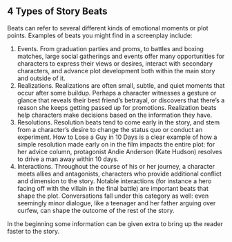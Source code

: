 ## 4 Types of Story Beats

Beats can refer to several different kinds of emotional moments or plot points. Examples of beats you might find in a screenplay include:

1. Events. From graduation parties and proms, to battles and boxing matches, large social gatherings and events offer many opportunities for characters to express their views or desires, interact with secondary characters, and advance plot development both within the main story and outside of it.
2. Realizations. Realizations are often small, subtle, and quiet moments that occur after some buildup. Perhaps a character witnesses a gesture or glance that reveals their best friend’s betrayal, or discovers that there’s a reason she keeps getting passed up for promotions. Realization beats help characters make decisions based on the information they have.
3. Resolutions. Resolution beats tend to come early in the story, and stem from a character’s desire to change the status quo or conduct an experiment. How to Lose a Guy in 10 Days is a clear example of how a simple resolution made early on in the film impacts the entire plot: for her advice column, protagonist Andie Anderson (Kate Hudson) resolves to drive a man away within 10 days.
4. Interactions. Throughout the course of his or her journey, a character meets allies and antagonists, characters who provide additional conflict and dimension to the story. Notable interactions (for instance a hero facing off with the villain in the final battle) are important beats that shape the plot. Conversations fall under this category as well: even seemingly minor dialogue, like a teenager and her father arguing over curfew, can shape the outcome of the rest of the story. 

In the beginning some information can be given extra to bring up the reader faster to the story.